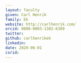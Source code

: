 ```yaml
---
layout: faculty
given: Carl Henrik
family: Ek
website: http://carlhenrik.com/
orcid: 0000-0003-1302-6309
twitter: 
github: carlhenrikek
linkedin: 
date: 2020-06-01
csrid:
---
```


